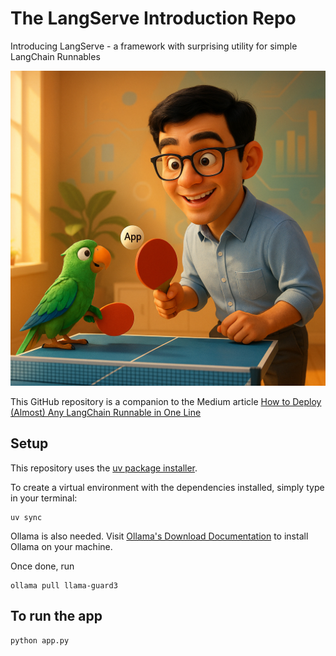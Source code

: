 # The LangServe Introduction Repo
Introducing LangServe - a framework with surprising utility for simple LangChain Runnables

<p align="center">
    <img src="images/service.png">
</p>

This GitHub repository is a companion to the Medium article [How to Deploy (Almost) Any LangChain Runnable in One Line](https://medium.com/mitb-for-all/how-to-deploy-almost-any-langchain-runnable-in-one-line-70e7ec1240d1)

## Setup
This repository uses the [uv package installer](https://docs.astral.sh/uv/pip/packages/). 

To create a virtual environment with the dependencies installed, simply type in your terminal:
```
uv sync
```

Ollama is also needed. Visit [Ollama's Download Documentation](https://ollama.com/download) to install Ollama on your machine.

Once done, run
```
ollama pull llama-guard3
```

## To run the app
```
python app.py
```
